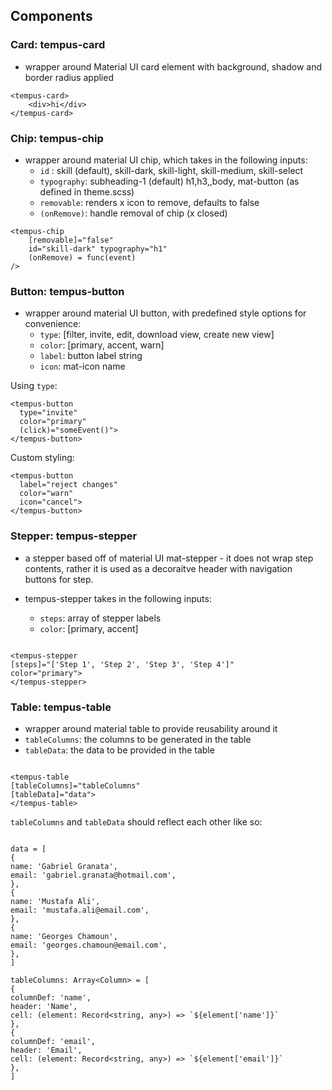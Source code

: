 ## Components

### Card: tempus-card

- wrapper around Material UI card element with background, shadow and border radius applied

```
<tempus-card>
    <div>hi</div>
</tempus-card>
```

### Chip: tempus-chip

- wrapper around material UI chip, which takes in the following inputs:
  - `id` : skill (default), skill-dark, skill-light, skill-medium, skill-select
  - `typography`: subheading-1 (default) h1,h3,,body, mat-button (as defined in theme.scss)
  - `removable`: renders x icon to remove, defaults to false
  - `(onRemove)`: handle removal of chip (x closed)

```
<tempus-chip
    [removable]="false"
    id="skill-dark" typography="h1"
    (onRemove) = func(event)
/>
```

### Button: tempus-button

- wrapper around material UI button, with predefined style options for convenience:
  - `type`: [filter, invite, edit, download view, create new view]
  - `color`: [primary, accent, warn]
  - `label`: button label string
  - `icon`: mat-icon name

Using `type`:

```
<tempus-button
  type="invite"
  color="primary"
  (click)="someEvent()">
</tempus-button>
```

Custom styling:

```
<tempus-button
  label="reject changes"
  color="warn"
  icon="cancel">
</tempus-button>
```

### Stepper: tempus-stepper

- a stepper based off of material UI mat-stepper - it does not wrap step contents, rather it is used as a decoraitve header with navigation buttons for step.
- tempus-stepper takes in the following inputs:

  - `steps`: array of stepper labels
  - `color`: [primary, accent]

```

<tempus-stepper
[steps]="['Step 1', 'Step 2', 'Step 3', 'Step 4']"
color="primary">
</tempus-stepper>

```

### Table: tempus-table

- wrapper around material table to provide reusability around it
- `tableColumns`: the columns to be generated in the table
- `tableData`: the data to be provided in the table

```

<tempus-table
[tableColumns]="tableColumns"
[tableData]="data">
</tempus-table>

```

`tableColumns` and `tableData` should reflect each other like so:

```

data = [
{
name: 'Gabriel Granata',
email: 'gabriel.granata@hotmail.com',
},
{
name: 'Mustafa Ali',
email: 'mustafa.ali@email.com',
},
{
name: 'Georges Chamoun',
email: 'georges.chamoun@email.com',
},
]

tableColumns: Array<Column> = [
{
columnDef: 'name',
header: 'Name',
cell: (element: Record<string, any>) => `${element['name']}`
},
{
columnDef: 'email',
header: 'Email',
cell: (element: Record<string, any>) => `${element['email']}`
},
]

```

```

```
